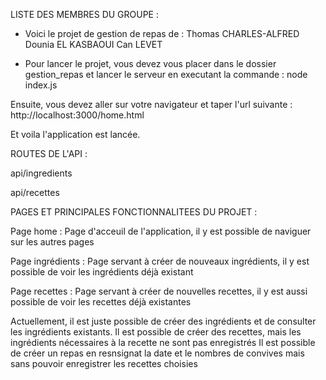 LISTE DES MEMBRES DU GROUPE :

- Voici le projet de gestion de repas de :
    Thomas CHARLES-ALFRED
    Dounia EL KASBAOUI
    Can LEVET
  
- Pour lancer le projet, vous devez vous placer dans le dossier gestion_repas et lancer le serveur en executant la commande :
    node index.js
    
Ensuite, vous devez aller sur votre navigateur et taper l'url suivante :
    http://localhost:3000/home.html
    
Et voila l'application est lancée.

ROUTES DE L'API :

api/ingredients

api/recettes

PAGES ET PRINCIPALES FONCTIONNALITEES DU PROJET :

Page home : 
Page d'acceuil de l'application, il y est possible de naviguer sur les autres pages

Page ingrédients :
Page servant à créer de nouveaux ingrédients, il y est possible de voir les ingrédients déjà existant

Page recettes :
Page servant à créer de nouvelles recettes, il y est aussi possible de voir les recettes déjà existantes

Actuellement, il est juste possible de créer des ingrédients et de consulter les ingrédients existants.
Il est possible de créer des recettes, mais les ingrédients nécessaires à la recette ne sont pas enregistrés
Il est possible de créer un repas en resnsignat la date et le nombres de convives mais sans pouvoir enregistrer les recettes choisies

  







    



  

